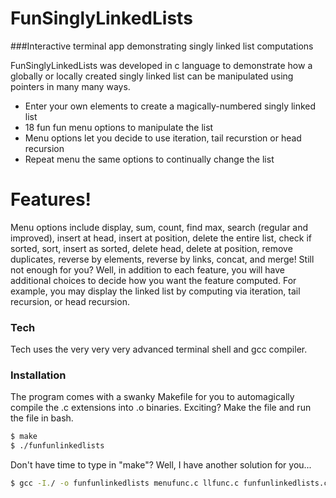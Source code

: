 # FunSinglyLinkedLists
###Interactive terminal app demonstrating singly linked list computations

FunSinglyLinkedLists was developed in c language to demonstrate how a globally or locally created singly linked list can be manipulated using pointers in many many ways.
  - Enter your own elements to create a magically-numbered singly linked list
  - 18 fun fun menu options to manipulate the list
  - Menu options let you decide to use iteration, tail recurstion or head recursion
  - Repeat menu the same options to continually change the list

# Features!
Menu options include display, sum, count, find max, search (regular and improved), insert at head, insert at position, delete the entire list, check if sorted, sort, insert as sorted, delete head, delete at position, remove duplicates, reverse by elements, reverse by links, concat, and merge! Still not enough for you? Well, in addition to each feature, you will have additional choices to decide how you want the feature computed. For example, you may display the linked list by computing via iteration, tail recursion, or head recursion. 

### Tech
Tech uses the very very very advanced terminal shell and gcc compiler.

### Installation
The program comes with a swanky Makefile for you to automagically compile the .c extensions into .o binaries. Exciting? Make the file and run the file in bash.
```sh
$ make
$ ./funfunlinkedlists
```

Don't have time to type in "make"? Well, I have another solution for you...

```sh
$ gcc -I./ -o funfunlinkedlists menufunc.c llfunc.c funfunlinkedlists.c
```
